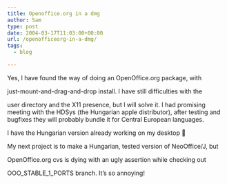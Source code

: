 ```yaml
---
title: Openoffice.org in a dmg
author: Sam
type: post
date: 2004-03-17T11:03:00+00:00
url: /openofficeorg-in-a-dmg/
tags:
  - blog

---
```

Yes, I have found the way of doing an OpenOffice.org package, with
  
just-mount-and-drag-and-drop install. I have still difficulties with the
  
user directory and the X11 presence, but I will solve it. I had promising meeting with the HDSys (the Hungarian apple distributor), after testing and bugfixes they will probably bundle it for Central European languages.

I have the Hungarian version already working on my desktop 🙂

My next project is to make a Hungarian, tested version of NeoOffice/J, but
  
OpenOffice.org cvs is dying with an ugly assertion while checking out
  
OOO\_STABLE\_1_PORTS branch. It&#8217;s so annoying!


